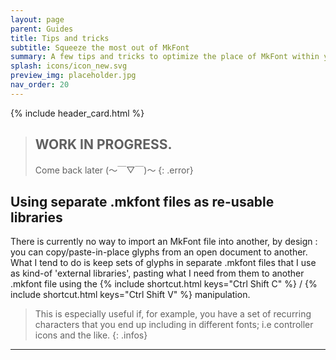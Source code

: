 ```yaml
---
layout: page
parent: Guides
title: Tips and tricks
subtitle: Squeeze the most out of MkFont
summary: A few tips and tricks to optimize the place of MkFont within your workflow.
splash: icons/icon_new.svg
preview_img: placeholder.jpg
nav_order: 20
---
```


{% include header_card.html %}

>## WORK IN PROGRESS.
>Come back later (～￣▽￣)～ 
{: .error}

## Using separate .mkfont files as re-usable libraries

There is currently no way to import an MkFont file into another, by design : you can copy/paste-in-place glyphs from an open document to another.  
What I tend to do is keep sets of glyphs in separate .mkfont files that I use as kind-of 'external libraries', pasting what I need from them to another .mkfont file using the {% include shortcut.html keys="Ctrl Shift C" %} / {% include shortcut.html keys="Ctrl Shift V" %} manipulation.  

> This is especially useful if, for example, you have a set of recurring characters that you end up including in different fonts; i.e controller icons and the like.
{: .infos}

---
